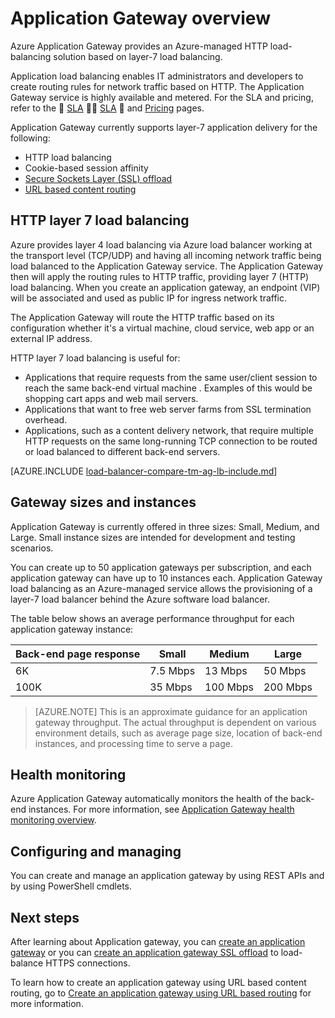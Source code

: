 <properties
   pageTitle="Introduction to Application Gateway | Azure"
   description="This page provides an overview of the Application Gateway service for layer-7 load balancing, including gateway sizes, HTTP load balancing, cookie-based session affinity, and SSL offload."
   documentationCenter="na"
   services="application-gateway"
   authors="joaoma"
   manager="carmonm"
   editor="tysonn"/>
<tags
	ms.service="application-gateway"
	ms.date="02/18/2016"
	wacn.date=""/>

# Application Gateway overview

Azure Application Gateway provides an Azure-managed HTTP load-balancing solution based on layer-7 load balancing.

Application load balancing enables IT administrators and developers to create routing rules for network traffic based on HTTP.  The Application Gateway service is highly available and metered. For the SLA and pricing, refer to the  [SLA](https://azure.microsoft.com/support/legal/sla/)  [SLA](/support/legal/sla)  and [Pricing](/home/features/application-gateway/pricing/) pages.

Application Gateway currently supports layer-7 application delivery for the following:

- HTTP load balancing
- Cookie-based session affinity
- [Secure Sockets Layer (SSL) offload](/documentation/articles/application-gateway-ssl-arm/)
- [URL based content routing](/documentation/articles/application-gateway-url-route-overview/) 

## HTTP layer 7 load balancing

Azure provides layer 4 load balancing via Azure load balancer working at the transport level (TCP/UDP) and having all incoming network traffic being load balanced to the Application Gateway service. The Application Gateway then will apply the routing rules to HTTP traffic, providing layer 7 (HTTP) load balancing. When you create an application gateway, an endpoint (VIP) will be associated and used as public IP for ingress network traffic.

The Application Gateway will route the HTTP traffic based on its configuration whether it's a virtual machine, cloud service, web app or an external IP address.

HTTP layer 7 load balancing is useful for:

- Applications that require requests from the same user/client session to reach the same back-end virtual machine . Examples of this would be shopping cart apps and web mail servers.
- Applications that want to free web server farms from SSL termination overhead.
- Applications, such as a content delivery network, that require multiple HTTP requests on the same long-running TCP connection to be routed or load balanced to different back-end servers.

[AZURE.INCLUDE [load-balancer-compare-tm-ag-lb-include.md](../includes/load-balancer-compare-tm-ag-lb-include.md)]


## Gateway sizes and instances

Application Gateway is currently offered in three sizes: Small, Medium, and Large. Small instance sizes are intended for development and testing scenarios.

You can create up to 50 application gateways per subscription, and each application gateway can have up to 10 instances each. Application Gateway load balancing as an Azure-managed service allows the provisioning of a layer-7 load balancer behind the Azure software load balancer.

The table below shows an average performance throughput for each application gateway instance:


| Back-end page response | Small | Medium | Large|
|---|---|---|---|
| 6K | 7.5 Mbps | 13 Mbps | 50 Mbps |
|100K | 35 Mbps | 100 Mbps| 200 Mbps |


>[AZURE.NOTE] This is an approximate guidance for an application gateway throughput. The actual throughput is dependent on various environment details, such as average page size, location of back-end instances, and processing time to serve a page.


## Health monitoring

Azure Application Gateway automatically monitors the health of the back-end instances. For more information, see [Application Gateway health monitoring overview](/documentation/articles/application-gateway-probe-overview/).





## Configuring and managing

You can create and manage an application gateway by using REST APIs and by using PowerShell cmdlets.


## Next steps

After learning about Application gateway, you can [create an application gateway](/documentation/articles/application-gateway-create-gateway/) or you can [create an application gateway SSL offload](/documentation/articles/application-gateway-ssl/) to load-balance HTTPS connections.

To learn how to create an application gateway using URL based content routing, go to [Create an application gateway using URL based routing](/documentation/articles/application-gateway-create-url-route-arm-ps/) for more information.

